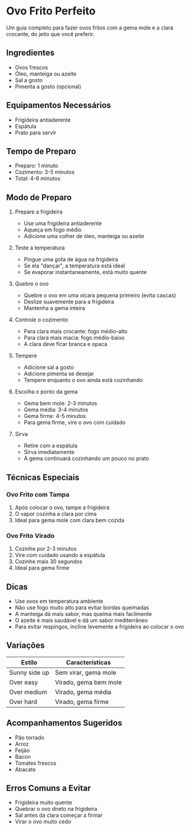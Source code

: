 # Ovo Frito Perfeito

Um guia completo para fazer ovos fritos com a gema mole e a clara crocante, do jeito que você preferir.

## Ingredientes
- Ovos frescos
- Óleo, manteiga ou azeite
- Sal a gosto
- Pimenta a gosto (opcional)

## Equipamentos Necessários
- Frigideira antiaderente
- Espátula
- Prato para servir

## Tempo de Preparo
- Preparo: 1 minuto
- Cozimento: 3-5 minutos
- Total: 4-6 minutos

## Modo de Preparo

1. Prepare a frigideira
   - Use uma frigideira antiaderente
   - Aqueça em fogo médio
   - Adicione uma colher de óleo, manteiga ou azeite

2. Teste a temperatura
   - Pingue uma gota de água na frigideira
   - Se ela "dançar", a temperatura está ideal
   - Se evaporar instantaneamente, está muito quente

3. Quebre o ovo
   - Quebre o ovo em uma xícara pequena primeiro (evita cascas)
   - Deslize suavemente para a frigideira
   - Mantenha a gema inteira

4. Controle o cozimento
   - Para clara mais crocante: fogo médio-alto
   - Para clara mais macia: fogo médio-baixo
   - A clara deve ficar branca e opaca

5. Tempere
   - Adicione sal a gosto
   - Adicione pimenta se desejar
   - Tempere enquanto o ovo ainda está cozinhando

6. Escolha o ponto da gema
   - Gema bem mole: 2-3 minutos
   - Gema média: 3-4 minutos
   - Gema firme: 4-5 minutos
   - Para gema firme, vire o ovo com cuidado

7. Sirva
   - Retire com a espátula
   - Sirva imediatamente
   - A gema continuará cozinhando um pouco no prato

## Técnicas Especiais

### Ovo Frito com Tampa
1. Após colocar o ovo, tampe a frigideira
2. O vapor cozinha a clara por cima
3. Ideal para gema mole com clara bem cozida

### Ovo Frito Virado
1. Cozinhe por 2-3 minutos
2. Vire com cuidado usando a espátula
3. Cozinhe mais 30 segundos
4. Ideal para gema firme

## Dicas
- Use ovos em temperatura ambiente
- Não use fogo muito alto para evitar bordas queimadas
- A manteiga dá mais sabor, mas queima mais facilmente
- O azeite é mais saudável e dá um sabor mediterrâneo
- Para evitar respingos, incline levemente a frigideira ao colocar o ovo

## Variações
| Estilo | Características |
|--------|----------------|
| Sunny side up | Sem virar, gema mole |
| Over easy | Virado, gema bem mole |
| Over medium | Virado, gema média |
| Over hard | Virado, gema firme |

## Acompanhamentos Sugeridos
- Pão torrado
- Arroz
- Feijão
- Bacon
- Tomates frescos
- Abacate

## Erros Comuns a Evitar
- Frigideira muito quente
- Quebrar o ovo direto na frigideira
- Sal antes da clara começar a firmar
- Virar o ovo muito cedo 